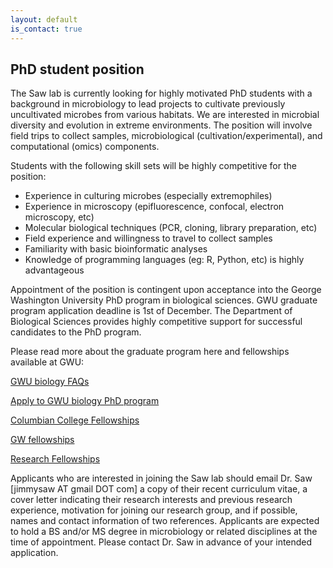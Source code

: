 ```yaml
---
layout: default
is_contact: true
---
```


## PhD student position

The Saw lab is currently looking for highly motivated PhD students with a background in microbiology to lead projects to cultivate previously uncultivated microbes from various habitats. We are interested in microbial diversity and evolution in extreme environments. The position will involve field trips to collect samples, microbiological (cultivation/experimental), and computational (omics) components.

Students with the following skill sets will be highly competitive for the position:

- Experience in culturing microbes (especially extremophiles)
- Experience in microscopy (epifluorescence, confocal, electron microscopy, etc)
- Molecular biological techniques (PCR, cloning, library preparation, etc)
- Field experience and willingness to travel to collect samples
- Familiarity with basic bioinformatic analyses
- Knowledge of programming languages (eg: R, Python, etc) is highly advantageous

Appointment of the position is contingent upon acceptance into the George Washington University PhD program in biological sciences. GWU graduate program application deadline is 1st of December. The Department of Biological Sciences provides highly competitive support for successful candidates to the PhD program.

Please read more about the graduate program here and fellowships available at GWU:

[GWU biology FAQs](https://biology.columbian.gwu.edu/graduate-faq)

[Apply to GWU biology PhD program](https://biology.columbian.gwu.edu/apply-now)

[Columbian College Fellowships](https://www2.gwu.edu/~fellows/ccas.html)

[GW fellowships](https://www2.gwu.edu/~fellows/fellowships.html)

[Research Fellowships](https://www2.gwu.edu/~fellows/research.html)

Applicants who are interested in joining the Saw lab should email Dr. Saw [jimmysaw AT gmail DOT com] a copy of their recent curriculum vitae, a cover letter indicating their research interests and previous research experience, motivation for joining our research group, and if possible, names and contact information of two references. Applicants are expected to hold a BS and/or MS degree in microbiology or related disciplines at the time of appointment. Please contact Dr. Saw in advance of your intended application.
